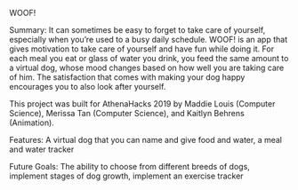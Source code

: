 WOOF!


Summary:
It can sometimes be easy to forget to take care of yourself, especially when you’re used to a busy daily schedule. WOOF! is an app that gives motivation to take care of yourself and have fun while doing it. For each meal you eat or glass of water you drink, you feed the same amount to a virtual dog, whose mood changes based on how well you are taking care of him. The satisfaction that comes with making your dog happy encourages you to also look after yourself.

This project was built for AthenaHacks 2019 by Maddie Louis (Computer Science), Merissa Tan (Computer Science), and Kaitlyn Behrens (Animation).



Features: A virtual dog that you can name and give food and water, a meal and water tracker


Future Goals:
The ability to choose from different breeds of dogs, implement stages of dog growth, implement an exercise tracker 
